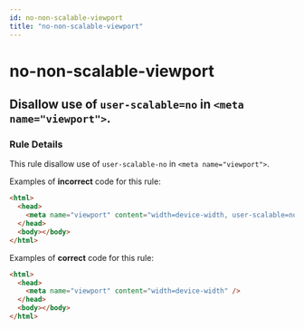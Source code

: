```yaml
---
id: no-non-scalable-viewport
title: "no-non-scalable-viewport"
---
```


# no-non-scalable-viewport

## Disallow use of `user-scalable=no` in `<meta name="viewport">`.

### Rule Details

This rule disallow use of `user-scalable-no` in `<meta name="viewport">`.

Examples of **incorrect** code for this rule:

```html
<html>
  <head>
    <meta name="viewport" content="width=device-width, user-scalable=no" />
  </head>
  <body></body>
</html>
```

Examples of **correct** code for this rule:

```html
<html>
  <head>
    <meta name="viewport" content="width=device-width" />
  </head>
  <body></body>
</html>
```
